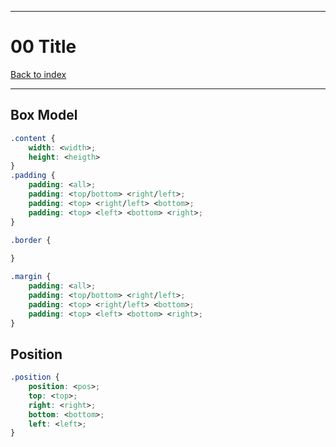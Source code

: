 
---
# 00 Title

[Back to index](../index.md)

---

## Box Model
```css
.content {
	width: <width>;
	height: <heigth>
}
.padding {
	padding: <all>;
	padding: <top/bottom> <right/left>;
	padding: <top> <right/left> <bottom>;
	padding: <top> <left> <bottom> <right>;
}

.border {
	
}

.margin {
	padding: <all>;
	padding: <top/bottom> <right/left>;
	padding: <top> <right/left> <bottom>;
	padding: <top> <left> <bottom> <right>;
}
```

## Position
```css
.position {
	position: <pos>;
	top: <top>;
	right: <right>;
	bottom: <bottom>;
	left: <left>;
}
```